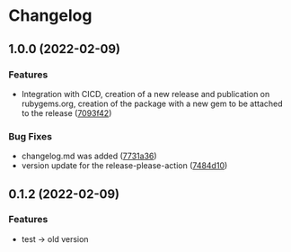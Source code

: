 # Changelog

## 1.0.0 (2022-02-09)


### Features

* Integration with CICD, creation of a new release and publication on rubygems.org, creation of the package with a new gem to be attached to the release ([7093f42](https://github.com/pigi-spm/fluent-plugin-mattermost/commit/7093f428a21c2d3946115bef26eeeec174316979))


### Bug Fixes

* changelog.md was added ([7731a36](https://github.com/pigi-spm/fluent-plugin-mattermost/commit/7731a36ae27e4bb91b9b769b912af68210586249))
* version update for the release-please-action ([7484d10](https://github.com/pigi-spm/fluent-plugin-mattermost/commit/7484d10e2b4fee9f967dcffa52cdeef4d0baf7bf))

## 0.1.2 (2022-02-09)


### Features

* test -> old version
